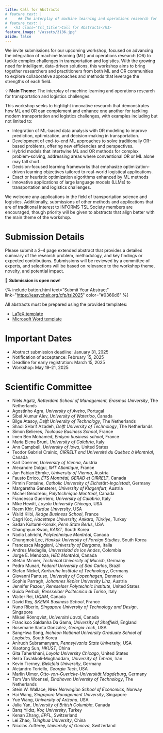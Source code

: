 ```yaml
---
title: Call for Abstracts
# feature_text: |
#     ## The interplay of machine learning and operations research for transportation and logistics challenges
# feature_text: |
#   <h1 class='tsl_title'>Call for Abstracts</h1>
feature_image: "/assets/3136.jpg"
aside: false
---
```


We invite submissions for our upcoming workshop, focused on advancing the integration of machine learning (ML) and operations research (OR) to tackle complex challenges in transportation and logistics. With the growing need for intelligent, data-driven solutions, this workshop aims to bring together researchers and practitioners from both ML and OR communities to explore collaborative approaches and methods that leverage the strengths of each field.

💡 **Main Theme:** The interplay of machine learning and operations research for transportation and logistics challenges.

This workshop seeks to highlight innovative research that demonstrates how ML and OR can complement and enhance one another for tackling modern transportation and logistics challenges, with examples including but not limited to:
- Integration of ML-based data analysis with OR modeling to improve prediction, optimization, and decision-making in transportation.
- Development of end-to-end ML approaches to solve traditionally OR-based problems, offering new efficiencies and perspectives.
- Hybrid models that intertwine ML and OR methods for complex problem-solving, addressing areas where conventional OR or ML alone may fall short.
- Decision-focused learning frameworks that emphasize optimization-driven learning objectives tailored to real-world logistical applications.
- Exact or heuristic optimization algorithms enhanced by ML methods
- Innovative applications of large language models (LLMs) to transportation and logistics challenges.

We welcome any applications in the field of transportation science and logistics. 
Additionally, submissions of other methods and applications that are of traditional interest to INFORMS TSL Society members are encouraged, though priority will be given to abstracts that align better with the main theme of the workshop.

# Submission Details

Please submit a 2–4 page extended abstract that provides a detailed summary of the research problem, methodology, and key findings or expected contributions. Submissions will be reviewed by a committee of experts, and selections will be based on relevance to the workshop theme, novelty, and potential impact.

📣 **Submission is open now!**

{% include button.html text="Submit Your Abstract"  link="https://easychair.org/cfp/tsl2025" color="#0366d6" %} 

All abstracts must be prepared using the provided templates:
* [LaTeX template](/assets/tsl2025_seoul_template.zip)
* [Microsoft Word template](/assets/tsl2025_seoul_template.docx)


# Important Dates

* Abstract submission deadline: January 31, 2025
* Notification of acceptance: February 15, 2025
* Deadline for early registration: March 15, 2025
* Workshop: May 19–21, 2025

# Scientific Committee

- Niels Agatz, *Rotterdam School of Management, Erasmus University*, The Netherlands
- Agostinho Agra, *University of Aveiro*, Portugal
- Sibel Alumur Alev, *University of Waterloo*, Canada
- Bilge Atasoy, *Delft University of Technology*, The Netherlands
- Shadi SHarif Azadeh, *Delft University of Technology*, The Netherlands
- Simon Belieres, *Toulouse Business School*, France
- Imen Ben Mohamed, *Emlyon business school*, France
- Maria Elena Bruni, *University of Calabria*, Italy
- Ann Campbell, *University of Iowa*, United States
- Teodor Gabriel Crainic, *CIRRELT and Université du Québec à Montréal*, Canada
- Karl Doerner, *University of Vienna*, Austria
- Alexandre Dolgui, *IMT Atlantique*, France
- Jan Fabian Ehmke, *University of Vienna*, Austria
- Fausto Errico, *ÉTS Montréal, GERAD et CIRRELT*, Canada
- Pirmin Fontaine, *Catholic University of Eichstätt-Ingolstadt*, Germany
- Margaretha Gansterer, *University of Klagenfurt*, Austria
- Michel Gendreau, *Polytechnique Montréal*, Canada
- Francesca Guerriero, *University of Calabria*, Italy
- Mike Hewitt, *Loyola University Chicago*, USA
- Reem Khir, *Purdue University*, USA
- Walid Klibi, *Kedge Business School*, France
- Cagri Koc, *Hacettepe University, Ankara, Türkiye*, Turkey
- Sadan Kulturel-Konak, *Penn State Berks*, USA
- Changhyun Kwon, *KAIST*, South Korea
- Nadia Lahrichi, *Polytechnique Montréal*, Canada
- Chungmok Lee, *Hankuk University of Foreign Studies*, South Korea
- Francesca Maggioni, *University of Bergamo*, Italia
- Andres Medaglia, *Universidad de los Andes*, Colombia
- Jorge E. Mendoza, *HEC Montréal*, Canada
- Stefan Minner, *Technical University of Munich*, Germany
- Pedro Munari, *Federal University of Sao Carlos*, Brazil
- Stefan Nickel, *Karlsruhe Institute of Technology*, Germany
- Giovanni Pantuso, *University of Copenhagen*, Denmark
- Sophie Parragh, *Johannes Kepler University Linz*, Austria
- Jennifer Pazour, *Rensselaer Polytechnic Institute*, United States
- Guido Perboli, *Rensselaer Politecnico di Torino*, Italy
- Walter Rei, *UQAM*, Canada
- David Rey, *SKEMA Business School*, France
- Nuno Riberio, *Singapore University of Technology and Design*, Singapore
- Mikael Rönnqvist, *Université Laval*, Canada
- Francisco Saldanha Da Gama, *University of Sheffield*, England
- Rosemarie Santa González, *Georgia Tech*, USA
- SangHwa Song, *Incheon National University Graduate School of Logistics*, South Korea
- Anirudh Subramanyam, *Pennsylvania State University*, USA
- Xiaotong Sun, *HKUST*, China
- Gita Taherkhani, *Loyola University Chicago*, United States
- Reza Tavakkoli-Moghaddam, *University of Tehran*, Iran
- Kevin Tierney, *Bielefeld University*, Germany
- Alejandro Toriello, *Georgia Tech*, USA
- Marlin Ulmer, *Otto-von-Guericke-Universität Magdeburg*, Germany
- Tom Van Woensel, *Eindhoven University of Technology*, The Netherlands
- Stein W. Wallace, *NHH Norwegian School of Economics*, Norway
- Hai Wang, *Singapore Management University*, Singapore
- Yue Wang, *University of Arizona*, USA
- Julia Yan, *University of British Columbia*, Canada
- Barış Yıldız, *Koç University*, Turkey
- Kenan Zhang, *EPFL*, Switzerland
- Lei Zhao, *Tsinghua University*, China
- Nicolas Zufferey, *University of Geneva*, Switzerland
